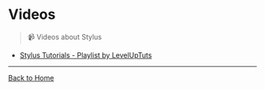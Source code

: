 # Videos

> :video_camera: Videos about Stylus

- [Stylus Tutorials - Playlist by LevelUpTuts](https://www.youtube.com/playlist?list=PLLnpHn493BHFWQGA1PcyQZWAfR96a4CkH)

---
[Back to Home](https://github.com/diogomoretti/awesome-stylus)
